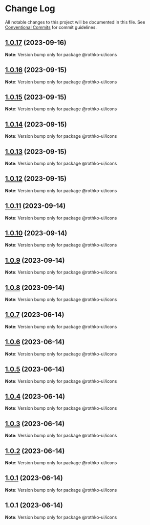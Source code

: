 # Change Log

All notable changes to this project will be documented in this file.
See [Conventional Commits](https://conventionalcommits.org) for commit guidelines.

## [1.0.17](https://github.com/rothko-ui/rothko-ui/compare/@rothko-ui/icons@1.0.16...@rothko-ui/icons@1.0.17) (2023-09-16)

**Note:** Version bump only for package @rothko-ui/icons





## [1.0.16](https://github.com/rothko-ui/rothko-ui/compare/@rothko-ui/icons@1.0.15...@rothko-ui/icons@1.0.16) (2023-09-15)

**Note:** Version bump only for package @rothko-ui/icons





## [1.0.15](https://github.com/rothko-ui/rothko-ui/compare/@rothko-ui/icons@1.0.14...@rothko-ui/icons@1.0.15) (2023-09-15)

**Note:** Version bump only for package @rothko-ui/icons





## [1.0.14](https://github.com/rothko-ui/rothko-ui/compare/@rothko-ui/icons@1.0.13...@rothko-ui/icons@1.0.14) (2023-09-15)

**Note:** Version bump only for package @rothko-ui/icons





## [1.0.13](https://github.com/rothko-ui/rothko-ui/compare/@rothko-ui/icons@1.0.12...@rothko-ui/icons@1.0.13) (2023-09-15)

**Note:** Version bump only for package @rothko-ui/icons





## [1.0.12](https://github.com/rothko-ui/rothko-ui/compare/@rothko-ui/icons@1.0.11...@rothko-ui/icons@1.0.12) (2023-09-15)

**Note:** Version bump only for package @rothko-ui/icons





## [1.0.11](https://github.com/rothko-ui/rothko-ui/compare/@rothko-ui/icons@1.0.10...@rothko-ui/icons@1.0.11) (2023-09-14)

**Note:** Version bump only for package @rothko-ui/icons





## [1.0.10](https://github.com/rothko-ui/rothko-ui/compare/@rothko-ui/icons@1.0.9...@rothko-ui/icons@1.0.10) (2023-09-14)

**Note:** Version bump only for package @rothko-ui/icons





## [1.0.9](https://github.com/rothko-ui/rothko-ui/compare/@rothko-ui/icons@1.0.8...@rothko-ui/icons@1.0.9) (2023-09-14)

**Note:** Version bump only for package @rothko-ui/icons





## [1.0.8](https://github.com/rothko-ui/rothko-ui/compare/@rothko-ui/icons@1.0.7...@rothko-ui/icons@1.0.8) (2023-09-14)

**Note:** Version bump only for package @rothko-ui/icons





## [1.0.7](https://github.com/rothko-ui/rothko-ui/compare/@rothko-ui/icons@1.0.6...@rothko-ui/icons@1.0.7) (2023-06-14)

**Note:** Version bump only for package @rothko-ui/icons

## [1.0.6](https://github.com/luxo-ai/rothko-ui/compare/@rothko-ui/icons@1.0.5...@rothko-ui/icons@1.0.6) (2023-06-14)

**Note:** Version bump only for package @rothko-ui/icons

## [1.0.5](https://github.com/luxo-ai/rothko-ui/compare/@rothko-ui/icons@1.0.4...@rothko-ui/icons@1.0.5) (2023-06-14)

**Note:** Version bump only for package @rothko-ui/icons

## [1.0.4](https://github.com/luxo-ai/rothko-ui/compare/@rothko-ui/icons@1.0.3...@rothko-ui/icons@1.0.4) (2023-06-14)

**Note:** Version bump only for package @rothko-ui/icons

## [1.0.3](https://github.com/luxo-ai/rothko-ui/compare/@rothko-ui/icons@1.0.2...@rothko-ui/icons@1.0.3) (2023-06-14)

**Note:** Version bump only for package @rothko-ui/icons

## [1.0.2](https://github.com/luxo-ai/rothko-ui/compare/@rothko-ui/icons@1.0.1...@rothko-ui/icons@1.0.2) (2023-06-14)

**Note:** Version bump only for package @rothko-ui/icons

## [1.0.1](https://github.com/luxo-ai/rothko-ui/compare/@rothko-ui/icons@1.0.1...@rothko-ui/icons@1.0.1) (2023-06-14)

**Note:** Version bump only for package @rothko-ui/icons

## 1.0.1 (2023-06-14)

**Note:** Version bump only for package @rothko-ui/icons
